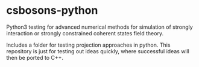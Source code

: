 # csbosons-python
Python3 testing for advanced numerical methods for simulation of strongly interaction or strongly constrained coherent states field theory. 

Includes a folder for testing projection approaches in python. This repository is just for testing out ideas quickly, where successful ideas will then be ported to C++. 
